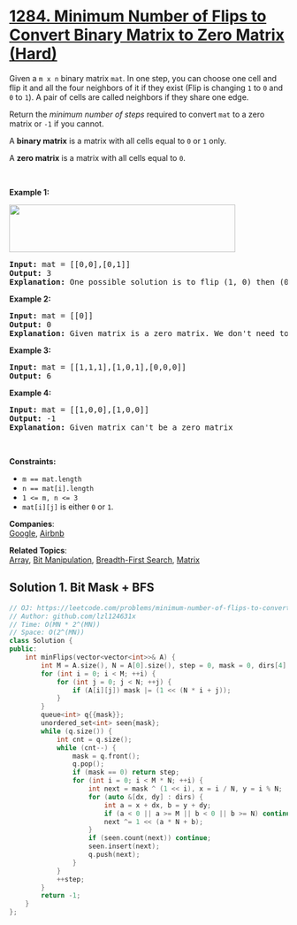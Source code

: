 # [1284. Minimum Number of Flips to Convert Binary Matrix to Zero Matrix (Hard)](https://leetcode.com/problems/minimum-number-of-flips-to-convert-binary-matrix-to-zero-matrix/)

<p>Given a <code>m x n</code> binary matrix <code>mat</code>. In one step, you can choose one cell and flip it and all the four neighbors of it if they exist (Flip is changing <code>1</code> to <code>0</code> and <code>0</code> to <code>1</code>). A pair of cells are called neighbors if they share one edge.</p>

<p>Return the <em>minimum number of steps</em> required to convert <code>mat</code> to a zero matrix or <code>-1</code> if you cannot.</p>

<p>A <strong>binary matrix</strong> is a matrix with all cells equal to <code>0</code> or <code>1</code> only.</p>

<p>A <strong>zero matrix</strong> is a matrix with all cells equal to <code>0</code>.</p>

<p>&nbsp;</p>
<p><strong>Example 1:</strong></p>
<img alt="" src="https://assets.leetcode.com/uploads/2019/11/28/matrix.png" style="width: 409px; height: 86px;">
<pre><strong>Input:</strong> mat = [[0,0],[0,1]]
<strong>Output:</strong> 3
<strong>Explanation:</strong> One possible solution is to flip (1, 0) then (0, 1) and finally (1, 1) as shown.
</pre>

<p><strong>Example 2:</strong></p>

<pre><strong>Input:</strong> mat = [[0]]
<strong>Output:</strong> 0
<strong>Explanation:</strong> Given matrix is a zero matrix. We don't need to change it.
</pre>

<p><strong>Example 3:</strong></p>

<pre><strong>Input:</strong> mat = [[1,1,1],[1,0,1],[0,0,0]]
<strong>Output:</strong> 6
</pre>

<p><strong>Example 4:</strong></p>

<pre><strong>Input:</strong> mat = [[1,0,0],[1,0,0]]
<strong>Output:</strong> -1
<strong>Explanation:</strong> Given matrix can't be a zero matrix
</pre>

<p>&nbsp;</p>
<p><strong>Constraints:</strong></p>

<ul>
	<li><code>m == mat.length</code></li>
	<li><code>n == mat[i].length</code></li>
	<li><code>1 &lt;= m, n &lt;= 3</code></li>
	<li><code>mat[i][j]</code> is either <code>0</code> or <code>1</code>.</li>
</ul>


**Companies**:  
[Google](https://leetcode.com/company/google), [Airbnb](https://leetcode.com/company/airbnb)

**Related Topics**:  
[Array](https://leetcode.com/tag/array/), [Bit Manipulation](https://leetcode.com/tag/bit-manipulation/), [Breadth-First Search](https://leetcode.com/tag/breadth-first-search/), [Matrix](https://leetcode.com/tag/matrix/)

## Solution 1. Bit Mask + BFS

```cpp
// OJ: https://leetcode.com/problems/minimum-number-of-flips-to-convert-binary-matrix-to-zero-matrix/
// Author: github.com/lzl124631x
// Time: O(MN * 2^(MN))
// Space: O(2^(MN))
class Solution {
public:
    int minFlips(vector<vector<int>>& A) {
        int M = A.size(), N = A[0].size(), step = 0, mask = 0, dirs[4][2] = {{0,1},{0,-1},{1,0},{-1,0}};
        for (int i = 0; i < M; ++i) {
            for (int j = 0; j < N; ++j) {
                if (A[i][j]) mask |= (1 << (N * i + j));
            }
        }
        queue<int> q{{mask}};
        unordered_set<int> seen{mask};
        while (q.size()) {
            int cnt = q.size();
            while (cnt--) {
                mask = q.front();
                q.pop();
                if (mask == 0) return step;
                for (int i = 0; i < M * N; ++i) {
                    int next = mask ^ (1 << i), x = i / N, y = i % N;
                    for (auto &[dx, dy] : dirs) {
                        int a = x + dx, b = y + dy;
                        if (a < 0 || a >= M || b < 0 || b >= N) continue;
                        next ^= 1 << (a * N + b);
                    }
                    if (seen.count(next)) continue;
                    seen.insert(next);
                    q.push(next);
                }
            }
            ++step;
        }
        return -1;
    }
};
```
